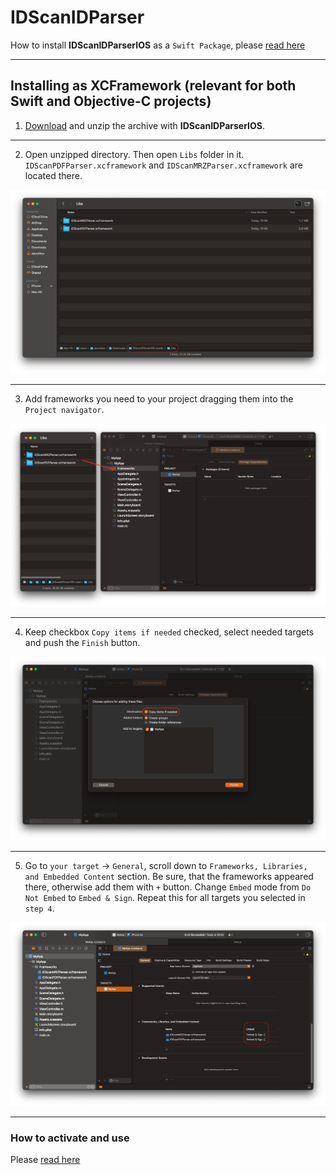 # IDScanIDParser

How to install **IDScanIDParserIOS** as a `Swift Package`, please [read here](https://github.com/IDScanNet/IDScanIDParserIOS#IDScanIDParserIOS)

---

## Installing as XCFramework (relevant for both Swift and Objective-C projects)

1. [Download](https://github.com/IDScanNet/IDScanIDParserIOS/archive/master.zip) and unzip the archive with **IDScanIDParserIOS**.

---

2. Open unzipped directory. Then open `Libs` folder in it. `IDScanPDFParser.xcframework` and `IDScanMRZParser.xcframework` are located there.

<img src="../Docs/resources/installing_framework_1.png">

---

3. Add frameworks you need to your project dragging them into the `Project navigator`.

<img src="../Docs/resources/installing_framework_2.png">

---

4. Keep checkbox `Copy items if needed` checked, select needed targets and push the `Finish` button.

<img src="../Docs/resources/installing_framework_3.png">

---

5. Go to `your target` → `General`, scroll down to `Frameworks, Libraries, and Embedded Content` section. Be sure, that the frameworks appeared there, otherwise add them with `+` button. Change `Embed` mode from `Do Not Embed` to `Embed & Sign`. Repeat this for all targets you selected in `step 4`.
   
<img src="../Docs/resources/installing_framework_4.png">

---

### How to activate and use

Please [read here](https://github.com/IDScanNet/IDScanIDParserIOS#how-to-activate)
